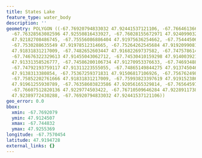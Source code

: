 ```yaml
---
title: States Lake
feature_type: water_body
description: ''
geometry: POLYGON ((-67.76920794833032 47.92441537121106, -67.76646136629942 47.92553692174099,
  -67.76328563082596 47.92550816433927, -67.76028155672971 47.9240990320496, -67.75727748263346
  47.92182708486745, -67.75556086886404 47.91975636254662, -67.75444506991441 47.91995768640983,
  -67.7530288635549 47.91978512314665, -67.75264262545684 47.91920990811255, -67.74981021273692
  47.91831831217009, -67.7482652603447 47.91682269737582, -67.74757861483675 47.91547085449809,
  -67.74676322329613 47.91455043062712, -67.74530410159298 47.91400392120674, -67.74483203280587
  47.91331358526777, -67.74586200106734 47.91270953376633, -67.74693488467334 47.9124506523929,
  -67.74792193759117 47.91311223555055, -67.74865149844275 47.91374504630888, -67.75041102755669
  47.9138313380854, -67.75367259371831 47.91506817106926, -67.75676249850272 47.9169089840199,
  -67.75852202761666 47.91831831217009, -67.75993823397619 47.91915238625696, -67.76199817049913
  47.91961255930789, -67.76358603823586 47.92056165329814, -67.76564597475878 47.92185584431569,
  -67.76607512820136 47.9229774503422, -67.76710509646284 47.92289117381897, -67.76792048800347
  47.92389772430288, -67.76920794833032 47.92441537121106))
geo_error: 0.0
bbox:
  xmin: -67.7692079
  ymin: 47.9124507
  xmax: -67.744832
  ymax: 47.9255369
longitude: -67.7570454
latitude: 47.9194728
external_links: {}
---
```

